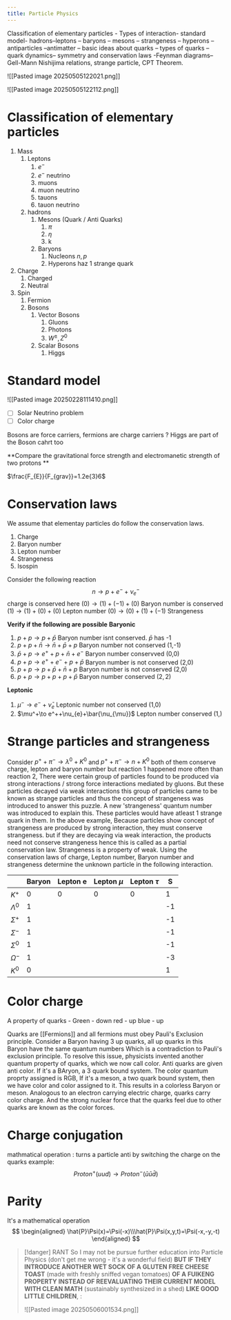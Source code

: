 ```yaml
---
title: Particle Physics
---
```


 
Classification of elementary particles - Types of interaction- standard model-  hadrons–leptons – baryons – mesons – strangeness – hyperons – antiparticles –antimatter – basic ideas about quarks – types of quarks – quark dynamics– symmetry and conservation laws -Feynman diagrams– Gell-Mann Nishijima relations, strange particle, CPT Theorem.                                                        


![[Pasted image 20250505122021.png]]


![[Pasted image 20250505122112.png]]
# Classification of elementary particles

1. Mass 
	1. Leptons
		1. $e^{-}$
		2. $e^-$ neutrino
		3. muons
		4. muon neutrino
		5. tauons
		6. tauon neutrino 
	2. hadrons
		1. Mesons (Quark / Anti Quarks)
			1. $\pi$
			2. $\eta$
			3. k
		2. Baryons 
			1. Nucleons $n,p$ 
			2. Hyperons haz 1 strange quark
2. Charge 
	1. Charged
	2. Neutral 
3. Spin 
	1. Fermion 
	2. Bosons 
		1. Vector Bosons
			1. Gluons 
			2. Photons
			3. $W^{\pm},Z^0$
		2. Scalar Bosons
			1. Higgs 


# Standard model 

![[Pasted image 20250228111410.png]]

- [ ] Solar Neutrino problem 
- [ ] Color charge 

Bosons are force carriers, fermions are charge carriers ? 
Higgs are part of the Boson cahrt too

**Compare the gravitational force strength and electromanetic strength of two protons **

$\frac{F_{E}}{F_{grav}}=1.2e{3}6$

# Conservation laws
We assume that elementay particles do follow the conservation laws. 
1. Charge 
2. Baryon number
3. Lepton number
4. Strangeness 
5. Isospin


Consider the following reaction 
$$
n\to p+e^-+\nu^-_{e}
$$
charge is conserved here $(0)\to(1)+(-1)+(0)$
Baryon number is conserved $(1)\to(1)+(0)+(0)$
Lepton number $(0)\to(0)+(1)+(-1)$
Strangeness

**Verify if the following are possible**
**Baryonic**
1. $p+p\to p+\bar{p}$
Baryon number isnt conserved. $\bar{p}$ has -1
2. $p+p+\bar{n}\to \bar{n}+\bar{p}+p$
Baryon number not conserved (1,-1)
3. $\bar{p}+p\to e^++p+\bar{n}+e^-$ 
Baryon number conservved (0,0)
4. $p+p\to e^++e^-+p+\bar{p}$
Baryon number is not conserved (2,0) 
5. $p+p\to p+\bar{p}+\bar{n}+p$
Baryon number is not conserved (2,0)
6. $p+p\to p+p+p+\bar{p}$
Baryon number conserved $(2,2)$

**Leptonic**
1. $\mu^-\to e^-+\bar{\nu}_{e}$
Leptonic number not conserved (1,0)
2. $\mu^+\to e^++\nu_{e}+\bar{\nu_{\mu}}$
Lepton number conserved (1,)

# Strange particles and strangeness

Consider $p^++\pi^-\to\lambda^0+K^0$ and $p^++\pi^-\to n+K^0$ 
both of them conserve charge, lepton and baryon number but reaction 1 happened more often than reaction 2, There were certain group of particles found to be produced via strong interactions / strong force interactions mediated by gluons. But these particles decayed via weak interactions this group of particles came to be known as strange particles and thus the concept of strangeness was introduced to answer this puzzle. A new 'strangeness' quantum  number was introduced to explain this. 
These particles would have atleast 1 strange quark in them. 
In the above example, 
Because particles show concept of strangeness are produced by strong interaction, they must conserve strangeness. but if they are decaying via weak interaction, the products need not conserve strangeness hence this is called as a partial conservation law. 
Strangeness is a property of weak. Using the conservation laws of charge, Lepton number, Baryon number and strangeness determine the unknown particle in the following interaction. 


|             | Baryon | Lepton e | Lepton $\mu$ | Lepton $\tau$ | S   |
| ----------- | ------ | -------- | ------------ | ------------- | --- |
| $K^+$       | 0      | 0        | 0            | 0             | 1   |
| $\Lambda^0$ | 1      |          |              |               | -1  |
| $\Sigma^+$  | 1      |          |              |               | -1  |
| $\Sigma^-$  | 1      |          |              |               | -1  |
| $\Sigma^0$  | 1      |          |              |               | -1  |
| $\Omega^-$  | 1      |          |              |               | -3  |
| $K^0$       | 0      |          |              |               | 1   |

# Color charge 

A property of quarks - 
Green - down
red - up
blue - up

Quarks are [[Fermions]] and all fermions must obey Pauli's Exclusion principle. Consider  a Baryon having 3 up quarks,
all up quarks in this Baryon have the same quantum numbers Which is a contradiction to Pauli's exclusion principle. 
To resolve this issue, physicists invented another quantum property of quarks, which we now call color. 
Anti quarks are given anti color. If it's a BAryon, a 3 quark bound system. The color quantum proprty assigned is RGB, 
If it's a meson, a two quark bound system, then we have color and color assigned to it. This results in a colorless Baryon or meson. 
Analogous to an electron carrying electric charge, quarks carry color charge.  And the strong nuclear force that the quarks feel due to other quarks are known as the color forces. 


# Charge conjugation 
mathmatical operation : turns a particle anti by switching the charge on the quarks example: 
$$
Proton^+(uud)\to Proton^-(\bar{u}\bar{u}\bar{d})
$$
# Parity

It's a mathematical operation 
$$
\begin{aligned}
\hat{P}\Psi(x)=\Psi(-x)\\\hat{P}\Psi(x,y,t)=\Psi(-x,-y,-t)
\end{aligned}
$$



>[!danger] RANT
>So I may not be pursue further education into Particle Physics (don't get me wrong - it's a wonderful field) **BUT IF THEY INTRODUCE ANOTHER WET SOCK OF A GLUTEN FREE CHEESE TOAST** (made with freshly sniffed vegan tomatoes) **OF A FUIKENG PROPERTY INSTEAD OF REEVALUATING THEIR CURRENT MODEL WITH CLEAN MATH** (sustainably synthesized in a shed) **LIKE GOOD LITTLE CHILDREN**,  :
>
>
>![[Pasted image 20250506001534.png]] 

